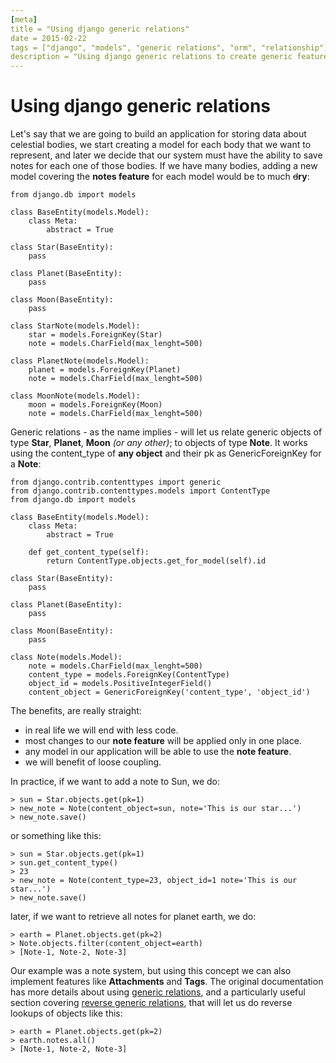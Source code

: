 ```yaml
---
[meta]
title = "Using django generic relations"
date = 2015-02-22
tags = ["django", "models", "generic relations", "orm", "relationship"]
description = "Using django generic relations to create generic features that can reference any model without an explicit relationship."
---
```

# Using django generic relations

Let's say that we are going to build an application for storing data about celestial bodies, we start creating a model for each body that we want to represent, and later we decide that our system must have the ability to save notes for each one of those bodies. If we have many bodies, adding a new model covering the **notes feature** for each model would be to much <strike>d</strike>**ry**: 

    from django.db import models
    
    class BaseEntity(models.Model):
        class Meta:
            abstract = True
    
    class Star(BaseEntity): 
        pass
    
    class Planet(BaseEntity):
        pass
    
    class Moon(BaseEntity):
        pass
    
    class StarNote(models.Model): 
        star = models.ForeignKey(Star)
        note = models.CharField(max_lenght=500)
    
    class PlanetNote(models.Model): 
        planet = models.ForeignKey(Planet)
        note = models.CharField(max_lenght=500)
    
    class MoonNote(models.Model): 
        moon = models.ForeignKey(Moon)  
        note = models.CharField(max_lenght=500)    

Generic relations - as the name implies - will let us relate generic objects of type **Star**, **Planet**, **Moon** *(or any other)*; to objects of type **Note**. It works using the content_type of **any object** and their pk as GenericForeignKey for a **Note**:

    from django.contrib.contenttypes import generic
    from django.contrib.contenttypes.models import ContentType
    from django.db import models
    
    class BaseEntity(models.Model):
        class Meta:
            abstract = True
    
        def get_content_type(self):
            return ContentType.objects.get_for_model(self).id
    
    class Star(BaseEntity): 
        pass
    
    class Planet(BaseEntity):
        pass
    
    class Moon(BaseEntity):
        pass
    
    class Note(models.Model):
        note = models.CharField(max_lenght=500)
        content_type = models.ForeignKey(ContentType)
        object_id = models.PositiveIntegerField()
        content_object = GenericForeignKey('content_type', 'object_id')

The benefits, are really straight: 

 * in real life we will end with less code.
 * most changes to our **note feature** will be applied only in one place.
 * any model in our application will be able to use the **note feature**.
 * we will benefit of loose coupling.
 
In practice, if we want to add a note to Sun, we do:


    > sun = Star.objects.get(pk=1)
    > new_note = Note(content_object=sun, note='This is our star...')
    > new_note.save()

or something like this:

    > sun = Star.objects.get(pk=1)
    > sun.get_content_type()
    > 23
    > new_note = Note(content_type=23, object_id=1 note='This is our star...')
    > new_note.save()

later, if we want to retrieve all notes for planet earth, we do:

    > earth = Planet.objects.get(pk=2)
    > Note.objects.filter(content_object=earth)
    > [Note-1, Note-2, Note-3]


Our example was a note system, but using this concept we can also implement features like **Attachments** and **Tags**. The original documentation has more details about using [generic relations](https://docs.djangoproject.com/en/1.7/ref/contrib/contenttypes/#generic-relations), and a particularly useful section covering [reverse generic relations](https://docs.djangoproject.com/en/1.7/ref/contrib/contenttypes/#reverse-generic-relations), that will let us do reverse lookups of objects like this:

    > earth = Planet.objects.get(pk=2)
    > earth.notes.all()
    > [Note-1, Note-2, Note-3]
